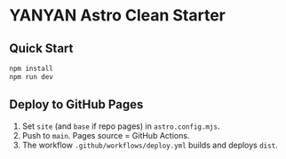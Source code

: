 # YANYAN Astro Clean Starter

## Quick Start
```bash
npm install
npm run dev
```

## Deploy to GitHub Pages
1. Set `site` (and `base` if repo pages) in `astro.config.mjs`.
2. Push to `main`. Pages source = GitHub Actions.
3. The workflow `.github/workflows/deploy.yml` builds and deploys `dist`.
```

